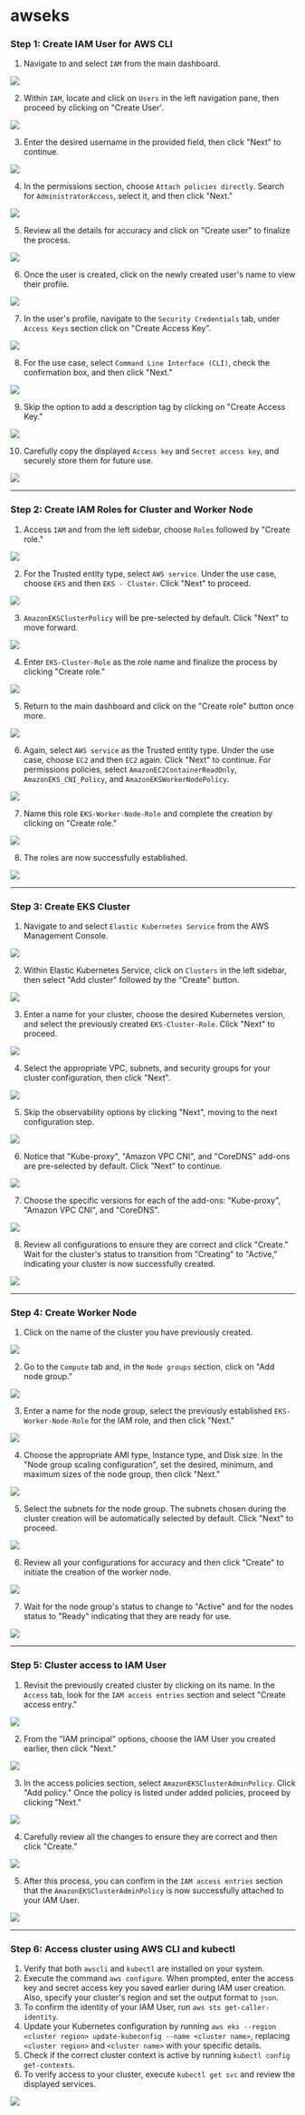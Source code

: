 # awseks

### Step 1: Create IAM User for AWS CLI

1. Navigate to and select `IAM` from the main dashboard.

<img src="src/01.png"/>

2. Within `IAM`, locate and click on `Users` in the left navigation pane, then proceed by clicking on "Create User'.

<img src="src/02.png"/>

3. Enter the desired username in the provided field, then click "Next" to continue.

<img src="src/03.png"/>

4. In the permissions section, choose `Attach policies directly`. Search for `AdministratorAccess`, select it, and then click "Next."

<img src="src/04.png"/>

5. Review all the details for accuracy and click on "Create user" to finalize the process.

<img src="src/05.png"/>

6. Once the user is created, click on the newly created user's name to view their profile.

<img src="src/06.png"/>

7. In the user's profile, navigate to the `Security Credentials` tab, under `Access Keys` section click on "Create Access Key".
 
<img src="src/07.png"/>

8. For the use case, select `Command Line Interface (CLI)`, check the confirmation box, and then click "Next."
 
<img src="src/08.png"/>

9. Skip the option to add a description tag by clicking on "Create Access Key."
 
<img src="src/09.png"/>

10. Carefully copy the displayed `Access key` and `Secret access key`, and securely store them for future use.
 
<img src="src/10.png"/>


-----


### Step 2: Create IAM Roles for Cluster and Worker Node

1. Access `IAM` and from the left sidebar, choose `Roles` followed by "Create role."

<img src="src/11.png"/>

2. For the Trusted entity type, select `AWS service`. Under the use case, choose `EKS` and then `EKS - Cluster`. Click "Next" to proceed.

<img src="src/12.png"/>

3. `AmazonEKSClusterPolicy` will be pre-selected by default. Click "Next" to move forward.

<img src="src/13.png"/>

4. Enter `EKS-Cluster-Role` as the role name and finalize the process by clicking "Create role."

<img src="src/14.png"/>

5. Return to the main dashboard and click on the "Create role" button once more.

<img src="src/15.png"/>

6. Again, select `AWS service` as the Trusted entity type. Under the use case, choose `EC2` and then `EC2` again. Click "Next" to continue. For permissions policies, select `AmazonEC2ContainerReadOnly`, `AmazonEKS_CNI_Policy`, and `AmazonEKSWorkerNodePolicy`.

<img src="src/16.png"/>

7. Name this role `EKS-Worker-Node-Role` and complete the creation by clicking on "Create role."

<img src="src/17.png"/>

8. The roles are now successfully established.

<img src="src/18.png"/>


-----


### Step 3: Create EKS Cluster

1. Navigate to and select `Elastic Kubernetes Service` from the AWS Management Console.

<img src="src/19.png"/>

2. Within Elastic Kubernetes Service, click on `Clusters` in the left sidebar, then select "Add cluster" followed by the "Create" button.

<img src="src/20.png"/>

3. Enter a name for your cluster, choose the desired Kubernetes version, and select the previously created `EKS-Cluster-Role`. Click "Next" to proceed.

<img src="src/21.png"/>

4. Select the appropriate VPC, subnets, and security groups for your cluster configuration, then click "Next".

<img src="src/22.png"/>

5. Skip the observability options by clicking "Next", moving to the next configuration step.

<img src="src/23.png"/>

6. Notice that "Kube-proxy", "Amazon VPC CNI", and "CoreDNS" add-ons are pre-selected by default. Click "Next" to continue.

<img src="src/24.png"/>

7. Choose the specific versions for each of the add-ons: "Kube-proxy", "Amazon VPC CNI", and "CoreDNS".

<img src="src/25.png"/>

8. Review all configurations to ensure they are correct and click "Create." Wait for the cluster's status to transition from "Creating" to "Active," indicating your cluster is now successfully created.

<img src="src/26.png"/>


-----


### Step 4: Create Worker Node

1. Click on the name of the cluster you have previously created.

<img src="src/27.png"/>

2. Go to the `Compute` tab and, in the `Node groups` section, click on "Add node group."

<img src="src/28.png"/>

3. Enter a name for the node group, select the previously established `EKS-Worker-Node-Role` for the IAM role, and then click "Next."

<img src="src/29.png"/>

4. Choose the appropriate AMI type, Instance type, and Disk size. In the "Node group scaling configuration", set the desired, minimum, and maximum sizes of the node group, then click "Next."

<img src="src/30.png"/>

5. Select the subnets for the node group. The subnets chosen during the cluster creation will be automatically selected by default. Click "Next" to proceed.

<img src="src/31.png"/>

6. Review all your configurations for accuracy and then click "Create" to initiate the creation of the worker node.

<img src="src/32.png"/>

7. Wait for the node group's status to change to "Active" and for the nodes status to "Ready" indicating that they are ready for use.

<img src="src/33.png"/>


-----


### Step 5: Cluster access to IAM User

1. Revisit the previously created cluster by clicking on its name. In the `Access` tab, look for the `IAM access entries` section and select "Create access entry."

<img src="src/34.png"/>

2. From the "IAM principal" options, choose the IAM User you created earlier, then click "Next."

<img src="src/35.png"/>

3. In the access policies section, select `AmazonEKSClusterAdminPolicy`. Click "Add policy." Once the policy is listed under added policies, proceed by clicking "Next."

<img src="src/36.png"/>

4. Carefully review all the changes to ensure they are correct and then click "Create."

<img src="src/37.png"/>

5. After this process, you can confirm in the `IAM access entries` section that the `AmazonEKSClusterAdminPolicy` is now successfully attached to your IAM User.

<img src="src/38.png"/>


-----


### Step 6: Access cluster using AWS CLI and kubectl

1. Verify that both `awscli` and `kubectl` are installed on your system.
2. Execute the command `aws configure`. When prompted, enter the access key and secret access key you saved earlier during IAM user creation. Also, specify your cluster's region and set the output format to `json`.
3. To confirm the identity of your IAM User, run `aws sts get-caller-identity`.
4. Update your Kubernetes configuration by running `aws eks --region <cluster region> update-kubeconfig --name <cluster name>`, replacing `<cluster region>` and `<cluster name>` with your specific details.
5. Check if the correct cluster context is active by running `kubectl config get-contexts`.
6. To verify access to your cluster, execute `kubectl get svc` and review the displayed services.

<img src="src/39.png"/>
